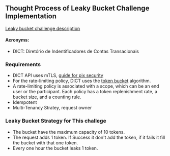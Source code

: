 ## Thought Process of Leaky Bucket Challenge Implementation

[Leaky bucket challenge description](https://github.com/woovibr/jobs/blob/main/challenges/woovi-leaky-bucket-challenge.md)

#### Acronyms:
- DICT: Diretório de Indentificadores de Contas Transacionais

### Requirements
- DICT API uses mTLS, [guide for pix security](https://www.bcb.gov.br/content/estabilidadefinanceira/cedsfn/Manual_de_Seguranca_PIX.pdf)
- For the rate-limiting policy, DICT uses the [token bucket](https://en.wikipedia.org/wiki/Token_bucket) algorithm.
- A rate-limiting policy is associated with a scope, which can be an end user or the participant. Each policy has a token replenishment rate, a bucket size, and a counting rule.
- Idempotent 
- Multi-Tenancy Stratey, request owner

### Leaky Bucket Strategy for This challege
- The bucket have the maximum capacity of 10 tokens.
- The request adds 1 token. If Success it don't add the token, if it fails it fill the bucket with that one token.
- Every one hour the bucket leaks 1 token.
